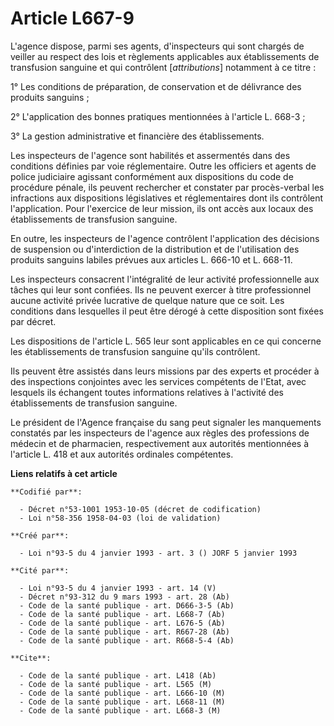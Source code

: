 # Article L667-9

L'agence dispose, parmi ses agents, d'inspecteurs qui sont chargés de veiller au respect des lois et règlements applicables
aux établissements de transfusion sanguine et qui contrôlent [*attributions*] notamment à ce titre :

1° Les conditions de préparation, de conservation et de délivrance des produits sanguins ;

2° L'application des bonnes pratiques mentionnées à l'article L. 668-3 ;

3° La gestion administrative et financière des établissements.

Les inspecteurs de l'agence sont habilités et assermentés dans des conditions définies par voie réglementaire. Outre les
officiers et agents de police judiciaire agissant conformément aux dispositions du code de procédure pénale, ils peuvent
rechercher et constater par procès-verbal les infractions aux dispositions législatives et réglementaires dont ils contrôlent
l'application. Pour l'exercice de leur mission, ils ont accès aux locaux des établissements de transfusion sanguine.

En outre, les inspecteurs de l'agence contrôlent l'application des décisions de suspension ou d'interdiction de la
distribution et de l'utilisation des produits sanguins labiles prévues aux articles L. 666-10 et L. 668-11.

Les inspecteurs consacrent l'intégralité de leur activité professionnelle aux tâches qui leur sont confiées. Ils ne peuvent
exercer à titre professionnel aucune activité privée lucrative de quelque nature que ce soit. Les conditions dans lesquelles
il peut être dérogé à cette disposition sont fixées par décret.

Les dispositions de l'article L. 565 leur sont applicables en ce qui concerne les établissements de transfusion sanguine
qu'ils contrôlent.

Ils peuvent être assistés dans leurs missions par des experts et procéder à des inspections conjointes avec les services
compétents de l'Etat, avec lesquels ils échangent toutes informations relatives à l'activité des établissements de
transfusion sanguine.

Le président de l'Agence française du sang peut signaler les manquements constatés par les inspecteurs de l'agence aux règles
des professions de médecin et de pharmacien, respectivement aux autorités mentionnées à l'article L. 418 et aux autorités
ordinales compétentes.

**Liens relatifs à cet article**

	**Codifié par**:

	  - Décret n°53-1001 1953-10-05 (décret de codification)
	  - Loi n°58-356 1958-04-03 (loi de validation)

	**Créé par**:

	  - Loi n°93-5 du 4 janvier 1993 - art. 3 () JORF 5 janvier 1993

	**Cité par**:

	  - Loi n°93-5 du 4 janvier 1993 - art. 14 (V)
	  - Décret n°93-312 du 9 mars 1993 - art. 28 (Ab)
	  - Code de la santé publique - art. D666-3-5 (Ab)
	  - Code de la santé publique - art. L668-7 (Ab)
	  - Code de la santé publique - art. L676-5 (Ab)
	  - Code de la santé publique - art. R667-28 (Ab)
	  - Code de la santé publique - art. R668-5-4 (Ab)

	**Cite**:

	  - Code de la santé publique - art. L418 (Ab)
	  - Code de la santé publique - art. L565 (M)
	  - Code de la santé publique - art. L666-10 (M)
	  - Code de la santé publique - art. L668-11 (M)
	  - Code de la santé publique - art. L668-3 (M)
